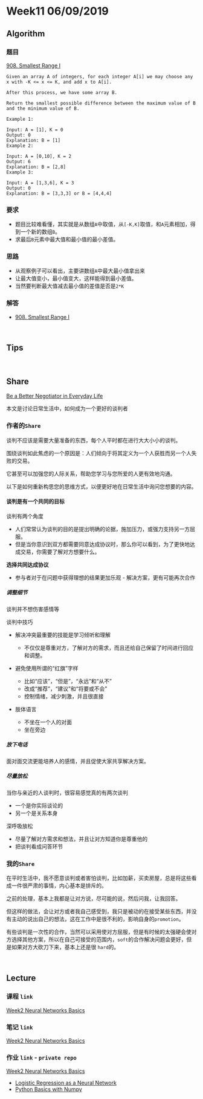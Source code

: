 # Week11 06/09/2019


## Algorithm

### 题目

[908. Smallest Range I](https://leetcode.com/problems/smallest-range-i/)

```
Given an array A of integers, for each integer A[i] we may choose any x with -K <= x <= K, and add x to A[i].

After this process, we have some array B.

Return the smallest possible difference between the maximum value of B and the minimum value of B.

Example 1:

Input: A = [1], K = 0
Output: 0
Explanation: B = [1]
Example 2:

Input: A = [0,10], K = 2
Output: 6
Explanation: B = [2,8]
Example 3:

Input: A = [1,3,6], K = 3
Output: 0
Explanation: B = [3,3,3] or B = [4,4,4]
```

### 要求
- 题目比较难看懂，其实就是从数组`A`中取值，从`[-K,K]`取值，和`A`元素相加，得到一个新的数组`B`。
- 求最后`B`元素中最大值和最小值的最小差值。

### 思路
- 从观察例子可以看出，主要讲数组`A`中最大最小值拿出来
- 让最大值变小，最小值变大，这样能得到最小差值。
- 当然要判断最大值减去最小值的差值是否是`2*K`


### 解答
- [908. Smallest Range I](https://github.com/rubust-ai/Leetcode-python3/blob/master/908_Smallest_Range_I.py)

&nbsp;

## Tips





&nbsp;
## Share

[Be a Better Negotiator in Everyday Life](https://medium.com/s/story/be-a-better-negotiator-in-everyday-life-f7d16afd9ed2)

本文是讨论日常生活中，如何成为一个更好的谈判者

### 作者的`Share`

谈判不应该是需要大量准备的东西，每个人平时都在进行大大小小的谈判。

围绕谈判如此焦虑的一个原因是：人们倾向于将其定义为一个人获胜而另一个人失败的交易。

它甚至可以加强您的人际关系，帮助您学习与您所爱的人更有效地沟通。

以下是如何重新构思您的思维方式，以便更好地在日常生活中询问您想要的内容。

#### 谈判是有一个共同的目标

谈判有两个角度
- 人们常常认为谈判的目的是提出明确的论据，施加压力，或强力支持另一方屈服。
- 但是当你意识到双方都需要同意达成协议时，那么你可以看到，为了更快地达成交易，你需要了解对方想要什么。

**选择共同达成协议**
- 参与者对于在问题中获得理想的结果更加乐观 - 解决方案，更有可能再次合作


##### 调整细节

谈判并不想伤害感情等

谈判中技巧
- 解决冲突最重要的技能是学习倾听和理解
    - 不仅仅是尊重对方，了解对方的需求，而且还给自己保留了时间进行回应和调整。
- 避免使用所谓的“红旗”字样
    - 比如“应该”，“但是”，“永远”和“从不”
    - 改成“推荐”，“建议”和“将要或不会”
    - 控制情绪，减少刺激，并且很直接

- 肢体语言
    - 不坐在一个人的对面
    - 坐在旁边




##### 放下电话

面对面交流更能培养人的感情，并且促使大家共享解决方案。


##### 尽量放松

当你与亲近的人谈判时，很容易感觉真的有两次谈判
- 一个是你实际谈论的
- 另一个是关系本身

深呼吸放松
- 尽量了解对方需求和想法，并且让对方知道你是尊重他的
- 把谈判看成问答环节


### 我的`Share`

在平时生活中，我不愿意谈判或者害怕谈判，比如加薪，买卖房屋，总是将这些看成一件很严肃的事情，内心基本是排斥的。

之前的处理，基本上我都是让对方说，尽可能的说，然后问我，让我回答。

但这样的做法，会让对方或者我自己感受到，我只是被动的在接受某些东西，并没有主动的说出自己的想法，这在工作中是很不利的，影响自身的`promotion`。

有些谈判是一次性的合作，当然可以采用使对方屈服，但是有时候的太强硬会使对方选择其他方案，所以在自己可接受的范围内，`soft`的合作解决问题会更好，但是如果对方大砍刀下来，基本上还是很 `hard`的。


&nbsp;
## Lecture

### 课程 `link`

[Week2 Neural Networks Basics](https://www.coursera.org/learn/neural-networks-deep-learning/home/week/2)

### 笔记 `link`

[Week2 Neural Networks Basics](https://github.com/rubust-ai/Deep-Learning/blob/master/class1-week2.md)

### 作业 `link` - `private repo`

[Week2 Neural Networks Basics](https://github.com/rubust-ai/Deep-Learning-Homework/tree/master/class1/week2)
- [Logistic Regression as a Neural Network](https://github.com/rubust-ai/Deep-Learning-Homework/blob/master/class1/week2/homework/Logistic%20Regression%20as%20a%20Neural%20Network/Logistic%20Regression%20with%20a%20Neural%20Network%20mindset%20v5.ipynb)
- [Python Basics with Numpy](https://github.com/rubust-ai/Deep-Learning-Homework/blob/master/class1/week2/homework/Python%20Basics%20with%20Numpy/Python%20Basics%20With%20Numpy%20v3.ipynb)


